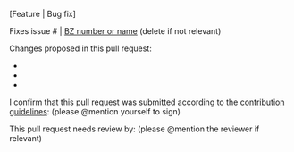[Feature | Bug fix]

Fixes issue # | [BZ number or name](Bugzilla_URL)  (delete if not relevant)

Changes proposed in this pull request:

-

-

-

I confirm that this pull request was submitted according to the [contribution guidelines](https://github.com/oVirt/ovirt-site/blob/master/CONTRIBUTING.md): (please @mention yourself to sign)

This pull request needs review by: (please @mention the reviewer if relevant)
